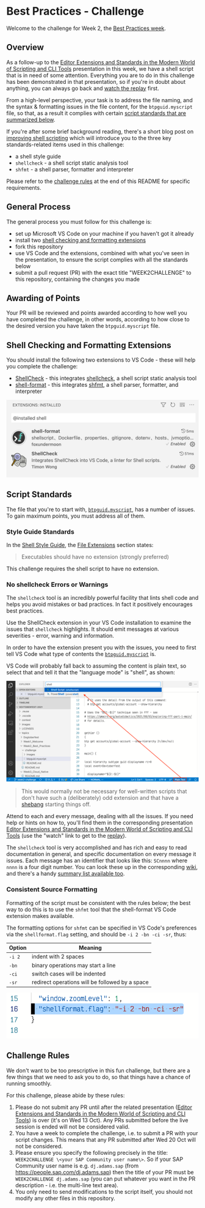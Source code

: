 # Best Practices - Challenge

Welcome to the challenge for Week 2, the [Best Practices week](https://github.com/SAP-samples/devtoberfest-2021/tree/main/topics/Week2_Best_Practices).

## Overview

As a follow-up to the [Editor Extensions and Standards in the Modern World of Scripting and CLI Tools](https://github.com/SAP-samples/devtoberfest-2021/tree/main/topics/Week2_Best_Practices#editor-extensions-and-standards-in-the-modern-world-of-scripting-and-cli-tools) presentation in this week, we have a shell script that is in need of some attention. Everything you are to do in this challenge has been demonstrated in that presentation, so if you're in doubt about anything, you can always go back and [watch the replay](https://www.youtube.com/watch?v=BEZEdN9IMks) first.

From a high-level perspective, your task is to address the file naming, and the syntax & formatting issues in the file content, for the `btpguid.myscript` file, so that, as a result it complies with certain [script standards that are summarized below](#script-standards).

If you're after some brief background reading, there's a short blog post on [improving shell scripting](https://qmacro.org/2020/10/05/improving-my-shell-scripting/) which will introduce you to the three key standards-related items used in this challenge:

* a shell style guide
* `shellcheck` - a shell script static analysis tool
* `shfmt` - a shell parser, formatter and interpreter

Please refer to the [challenge rules](#challenge-rules) at the end of this README for specific requirements.

## General Process

The general process you must follow for this challenge is:

* set up Microsoft VS Code on your machine if you haven't got it already
* install two [shell checking and formatting extensions](#shell-checking-and-formatting-extensions)
* fork this repository
* use VS Code and the extensions, combined with what you've seen in the presentation, to ensure the script complies with all the standards below
* submit a pull request (PR) with the exact title "WEEK2CHALLENGE" to this repository, containing the changes you made

## Awarding of Points

Your PR will be reviewed and points awarded according to how well you have completed the challenge, in other words, according to how close to the desired version you have taken the `btpguid.myscript` file.

## Shell Checking and Formatting Extensions

You should install the following two extensions to VS Code - these will help you complete the challenge:

* [ShellCheck](https://marketplace.visualstudio.com/items?itemName=timonwong.shellcheck) - this integrates [shellcheck](https://github.com/koalaman/shellcheck), a shell script static analysis tool
* [shell-format](https://marketplace.visualstudio.com/items?itemName=foxundermoon.shell-format) - this integrates [shfmt](https://github.com/mvdan/sh), a shell parser, formatter, and interpreter

![The two extensions installed in VS Code](images/shell-extensions-installed.png)

## Script Standards

The file that you're to start with, [`btpguid.myscript`](btpguid.myscript), has a number of issues. To gain maximum points, you must address all of them.

### Style Guide Standards

In the [Shell Style Guide](https://google.github.io/styleguide/shellguide.html), the [File Extensions](https://google.github.io/styleguide/shellguide.html#file-extensions) section states:

> Executables should have no extension (strongly preferred)

This challenge requires the shell script to have no extension.

### No shellcheck Errors or Warnings

The `shellcheck` tool is an incredibly powerful facility that lints shell code and helps you avoid mistakes or bad practices. In fact it positively encourages best practices.

Use the ShellCheck extension in your VS Code installation to examine the issues that `shellcheck` highlights. It should emit messages at various severities - error, warning and information.

In order to have the extension present you with the issues, you need to first tell VS Code what type of contents the [`btpguid.myscript`](btpguid.myscript) is.

VS Code will probably fall back to assuming the content is plain text, so select that and tell it that the "language mode" is "shell", as shown:

![specifying "shell" for language mode](images/select-file-type.png)

> This would normally not be necessary for well-written scripts that don't have such a (deliberately) odd extension and that have a [shebang](https://en.wikipedia.org/wiki/Shebang_(Unix)) starting things off.

Attend to each and every message, dealing with all the issues. If you need help or hints on how to, you'll find them in the corresponding presentation [Editor Extensions and Standards in the Modern World of Scripting and CLI Tools](https://github.com/SAP-samples/devtoberfest-2021/tree/main/topics/Week2_Best_Practices#editor-extensions-and-standards-in-the-modern-world-of-scripting-and-cli-tools) (use the "watch" link to get to the [replay](https://www.youtube.com/watch?v=BEZEdN9IMks)).

The `shellcheck` tool is very accomplished and has rich and easy to read documentation in general, and specific documentation on every message it issues. Each message has an identifier that looks like this: `SCnnnn` where `nnnn` is a four digit number. You can look these up in the corresponding [wiki](https://github.com/koalaman/shellcheck/wiki), and there's a handy [summary list available too](https://gist.github.com/nicerobot/53cee11ee0abbdc997661e65b348f375#file-_shellcheck-md).


### Consistent Source Formatting

Formatting of the script must be consistent with the rules below; the best way to do this is to use the `shfmt` tool that the shell-format VS Code extension makes available.

The formatting options for `shfmt` can be specified in VS Code's preferences via the `shellformat.flag` setting, and should be `-i 2 -bn -ci -sr`, thus:

|Option|Meaning|
|-|-|
|`-i 2`|indent with 2 spaces|
|`-bn` |binary operations may start a line|
|`-ci` |switch cases will be indented|
|`-sr` |redirect operations will be followed by a space|

![The shfmt options in the JSON preferences](images/shfmt-options.png)


## Challenge Rules

We don't want to be too prescriptive in this fun challenge, but there are a few things that we need to ask you to do, so that things have a chance of running smoothly.

For this challenge, please abide by these rules:

1. Please do not submit any PR until after the related presentation ([Editor Extensions and Standards in the Modern World of Scripting and CLI Tools](https://github.com/SAP-samples/devtoberfest-2021/tree/main/topics/Week2_Best_Practices#editor-extensions-and-standards-in-the-modern-world-of-scripting-and-cli-tools)) is over (it's on Wed 13 Oct). Any PRs submitted before the live session is ended will not be considered valid.
1. You have a week to complete the challenge, i.e. to submit a PR with your script changes.  This means that any PR submitted after Wed 20 Oct will not be considered. 
1. Please ensure you specify the following precisely in the title: `WEEK2CHALLENGE \<your SAP Community user name\>`. So if your SAP Community user name is e.g. `dj.adams.sap` (from https://people.sap.com/dj.adams.sap) then the title of your PR must be `WEEK2CHALLENGE dj.adams.sap` (you can put whatever you want in the PR description - i.e. the multi-line text area).
1. You only need to send modifications to the script itself, you should not modify any other files in this repository.



